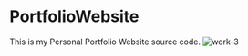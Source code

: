 # PortfolioWebsite
This is my Personal Portfolio Website source code.
![work-3](https://github.com/shubhamiitism/PortfolioWebsite/assets/120615894/284ecf03-8844-44f8-ac58-cf14bf712891)
